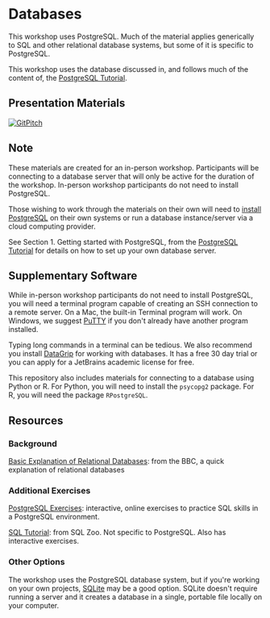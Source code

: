 # Databases

This workshop uses PostgreSQL.  Much of the material applies generically to SQL and other relational database systems, but some of it is specific to PostgreSQL.

This workshop uses the database discussed in, and follows much of the content of, the [PostgreSQL Tutorial](http://www.postgresqltutorial.com/).

## Presentation Materials

[![GitPitch](https://gitpitch.com/assets/badge.svg)](https://gitpitch.com/nuitrcs/databases_workshop/)

## Note

These materials are created for an in-person workshop.  Participants will be connecting to a database server that will only be active for the duration of the workshop.  In-person workshop participants do not need to install PostgreSQL.

Those wishing to work through the materials on their own will need to [install PostgreSQL](https://www.postgresql.org/download/) on their own systems or run a database instance/server via a cloud computing provider.  

See Section 1. Getting started with PostgreSQL, from the [PostgreSQL Tutorial](http://www.postgresqltutorial.com/) for details on how to set up your own database server.

## Supplementary Software

While in-person workshop participants do not need to install PostgreSQL, you will need a terminal program capable of creating an SSH connection to a remote server.  On a Mac, the built-in Terminal program will work.  On Windows, we suggest [PuTTY](http://www.putty.org/) if you don't already have another program installed.

Typing long commands in a terminal can be tedious.  We also recommend you install [DataGrip](https://www.jetbrains.com/datagrip/) for working with databases.  It has a free 30 day trial or you can apply for a JetBrains academic license for free.

This repository also includes materials for connecting to a database using Python or R.  For Python, you will need to install the `psycopg2` package.  For R, you will need the package `RPostgreSQL`.

## Resources

### Background

[Basic Explanation of Relational Databases](http://www.bbc.co.uk/education/guides/ztsvb9q/revision/1): from the BBC, a quick explanation of relational databases

### Additional Exercises

[PostgreSQL Exercises](https://pgexercises.com/): interactive, online exercises to practice SQL skills in a PostgreSQL environment.  

[SQL Tutorial](https://sqlzoo.net/): from SQL Zoo.  Not specific to PostgreSQL.  Also has interactive exercises. 

### Other Options

The workshop uses the PostgreSQL database system, but if you're working on your own projects, [SQLite](https://www.sqlite.org/) may be a good option.  SQLite doesn't require running a server and it creates a database in a single, portable file locally on your computer.

